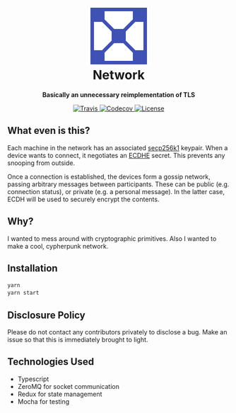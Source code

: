 <h1 align="center">
    <br />
    <img src="graphics/logo.svg" alt="Network" width="128" />
    <br />
    Network
    <br />
</h1>

<p align="center"><b>Basically an unnecessary reimplementation of TLS</b></p>

<p align="center">
    <a href="https://travis-ci.org/colatkinson/network">
        <img src="https://img.shields.io/travis/colatkinson/network.svg?style=flat-square" alt="Travis" />
    </a>
    <a href="https://codecov.io/gh/colatkinson/network">
        <img src="https://img.shields.io/codecov/c/github/colatkinson/network.svg?style=flat-square" alt="Codecov" />
    </a>
    <a href="https://www.gnu.org/licenses/quick-guide-gplv3.en.html">
        <img src="https://img.shields.io/github/license/colatkinson/network.svg?style=flat-square" alt="License" />
    </a>
</p>

## What even is this?

Each machine in the network has an associated [secp256k1](https://en.bitcoin.it/wiki/Secp256k1) keypair. When a device wants to connect, it negotiates an [ECDHE](https://en.wikipedia.org/wiki/Elliptic-curve_Diffie%E2%80%93Hellman) secret. This prevents any snooping from outside.

Once a connection is established, the devices form a gossip network, passing arbitrary messages between participants. These can be public (e.g. connection status), or private (e.g. a personal message). In the latter case, ECDH will be used to securely encrypt the contents.

## Why?

I wanted to mess around with cryptographic primitives. Also I wanted to make a cool, cypherpunk network.

## Installation

```bash
yarn
yarn start
```

## Disclosure Policy

Please do not contact any contributors privately to disclose a bug. Make an issue so that this is immediately brought to light.

## Technologies Used

* Typescript
* ZeroMQ for socket communication
* Redux for state management
* Mocha for testing
